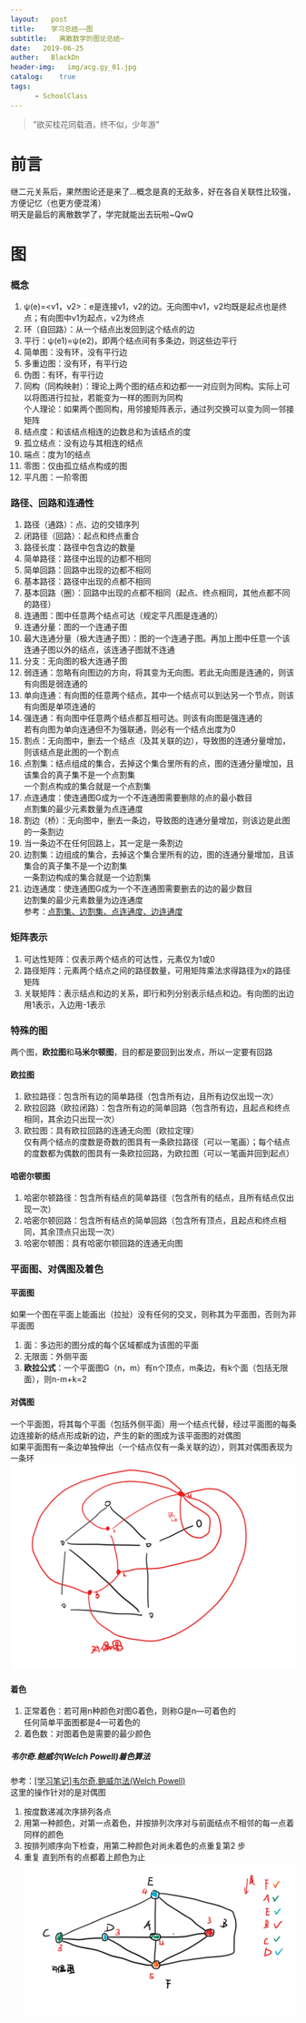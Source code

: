 ```yaml
---
layout:   post
title:    学习总结——图
subtitle:   离散数学的图论总结~
date:   2019-06-25
auther:   BlackDn
header-img:   img/acg.gy_01.jpg 
catalog:    true
tags:
      - SchoolClass
---
```


>"欲买桂花同载酒，终不似，少年游"


# 前言
继二元关系后，果然图论还是来了...概念是真的无敌多，好在各自关联性比较强，方便记忆（也更方便混淆）  
明天是最后的离散数学了，学完就能出去玩啦~QwQ  
# 图
### 概念
1. ψ(e)=<v1，v2>：e是连接v1，v2的边。无向图中v1，v2均既是起点也是终点；有向图中v1为起点，v2为终点
2. 环（自回路）：从一个结点出发回到这个结点的边
3. 平行：ψ(e1)=ψ(e2)，即两个结点间有多条边，则这些边平行
4. 简单图：没有环，没有平行边
5. 多重边图：没有环，有平行边
6. 伪图：有环，有平行边
7. 同构（同构映射）：理论上两个图的结点和边都一一对应则为同构。实际上可以将图进行拉扯，若能变为一样的图则为同构  
个人理论：如果两个图同构，用邻接矩阵表示，通过列交换可以变为同一邻接矩阵  
8. 结点度：和该结点相连的边数总和为该结点的度
9. 孤立结点：没有边与其相连的结点
10. 端点：度为1的结点
11. 零图：仅由孤立结点构成的图
12. 平凡图：一阶零图

### 路径、回路和连通性 
1. 路径（通路）：点、边的交错序列
2. 闭路径（回路）：起点和终点重合
3. 路径长度：路径中包含边的数量
4. 简单路径：路径中出现的边都不相同
5. 简单回路：回路中出现的边都不相同
6. 基本路径：路径中出现的点都不相同
7. 基本回路（圈）：回路中出现的点都不相同（起点、终点相同，其他点都不同的路径）
8. 连通图：图中任意两个结点可达（规定平凡图是连通的）
9. 连通分量：图的一个连通子图
10. 最大连通分量（极大连通子图）：图的一个连通子图。再加上图中任意一个该连通子图以外的结点，该连通子图就不连通
11. 分支：无向图的极大连通子图
12. 弱连通：忽略有向图边的方向，将其变为无向图。若此无向图是连通的，则该有向图是弱连通的
13. 单向连通：有向图的任意两个结点，其中一个结点可以到达另一个节点，则该有向图是单项连通的
14. 强连通：有向图中任意两个结点都互相可达。则该有向图是强连通的  
若有向图为单向连通但不为强联通，则必有一个结点出度为0  
15. 割点：无向图中，删去一个结点（及其关联的边），导致图的连通分量增加，则该结点是此图的一个割点
16. 点割集：结点组成的集合，去掉这个集合里所有的点，图的连通分量增加，且该集合的真子集不是一个点割集  
一个割点构成的集合就是一个点割集  
17. 点连通度：使连通图G成为一个不连通图需要删除的点的最小数目  
点割集的最少元素数量为点连通度  
18. 割边（桥）：无向图中，删去一条边，导致图的连通分量增加，则该边是此图的一条割边  
19. 当一条边不在任何回路上，其一定是一条割边  
20. 边割集：边组成的集合，去掉这个集合里所有的边，图的连通分量增加，且该集合的真子集不是一个边割集  
一条割边构成的集合就是一个边割集  
21. 边连通度：使连通图G成为一个不连通图需要删去的边的最少数目  
边割集的最少元素数量为边连通度  
参考：[点割集、边割集、点连通度、边连通度](https://blog.csdn.net/kindoms214/article/details/84993199)

### 矩阵表示
1. 可达性矩阵：仅表示两个结点的可达性，元素仅为1或0
2. 路径矩阵：元素两个结点之间的路径数量，可用矩阵乘法求得路径为x的路径矩阵
3. 关联矩阵：表示结点和边的关系，即行和列分别表示结点和边。有向图的出边用1表示，入边用-1表示

### 特殊的图
两个图，**欧拉图**和**马米尔顿图**，目的都是要回到出发点，所以一定要有回路  
#### 欧拉图
1. 欧拉路径：包含所有边的简单路径（包含所有边，且所有边仅出现一次）
2. 欧拉回路（欧拉闭路）：包含所有边的简单回路（包含所有边，且起点和终点相同，其余边只出现一次）
3. 欧拉图：具有欧拉回路的连通无向图（欧拉定理）  
仅有两个结点的度数是奇数的图具有一条欧拉路径（可以一笔画）；每个结点的度数都为偶数的图具有一条欧拉回路，为欧拉图（可以一笔画并回到起点）  

#### 哈密尔顿图
1. 哈密尔顿路径：包含所有结点的简单路径（包含所有的结点，且所有结点仅出现一次）
2. 哈密尔顿回路：包含所有结点的简单回路（包含所有顶点，且起点和终点相同，其余顶点只出现一次）
3. 哈密尔顿图：具有哈密尔顿回路的连通无向图

### 平面图、对偶图及着色
#### 平面图
如果一个图在平面上能画出（拉扯）没有任何的交叉，则称其为平面图，否则为非平面图  
1. 面：多边形的图分成的每个区域都成为该图的平面  
2. 无限面：外侧平面
3. **欧拉公式**：一个平面图G（n，m）有n个顶点，m条边，有k个面（包括无限面），则n-m+k=2

#### 对偶图
一个平面图，将其每个平面（包括外侧平面）用一个结点代替，经过平面图的每条边连接新的结点形成新的边，产生的新的图成为该平面图的对偶图  
如果平面图有一条边单独伸出（一个结点仅有一条关联的边），则其对偶图表现为一条环  
![DualGraph](https://github.com/BlackDn/BlackDn.github.io/blob/master/img/Post_Graph/DualGraph.png?raw=true)  

#### 着色
1. 正常着色：若可用n种颜色对图G着色，则称G是n—可着色的  
任何简单平面图都是4—可着色的  
2. 着色数：对图着色是需要的最少颜色

##### 韦尔奇.鲍威尔(Welch Powell)着色算法
参考：[[学习笔记]韦尔奇.鲍威尔法(Welch Powell)](https://www.cnblogs.com/dystopia-p/archive/2013/04/17/3025908.html)  
这里的操作针对的是对偶图  
1. 按度数递减次序排列各点
2. 用第一种颜色，对第一点着色，并按排列次序对与前面结点不相邻的每一点着同样的颜色
3. 按排列顺序向下检查，用第二种颜色对尚未着色的点重复第2 步
4. 重复 直到所有的点都着上颜色为止
![WelchPowell](https://github.com/BlackDn/BlackDn.github.io/blob/master/img/Post_Graph/WelchPowell.png?raw=true)  
